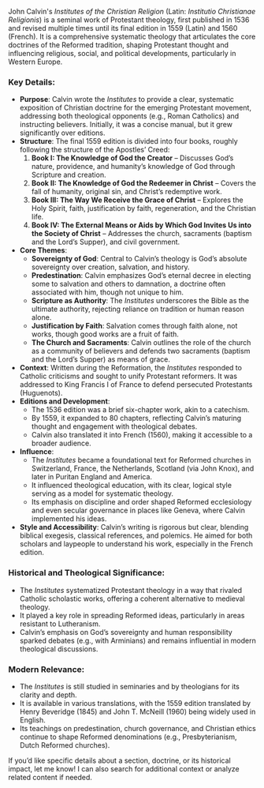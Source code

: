 John Calvin's *Institutes of the Christian Religion* (Latin: *Institutio Christianae Religionis*) is a seminal work of Protestant theology, first published in 1536 and revised multiple times until its final edition in 1559 (Latin) and 1560 (French). It is a comprehensive systematic theology that articulates the core doctrines of the Reformed tradition, shaping Protestant thought and influencing religious, social, and political developments, particularly in Western Europe.

### Key Details:
- **Purpose**: Calvin wrote the *Institutes* to provide a clear, systematic exposition of Christian doctrine for the emerging Protestant movement, addressing both theological opponents (e.g., Roman Catholics) and instructing believers. Initially, it was a concise manual, but it grew significantly over editions.
- **Structure**: The final 1559 edition is divided into four books, roughly following the structure of the Apostles’ Creed:
  1. **Book I: The Knowledge of God the Creator** – Discusses God’s nature, providence, and humanity’s knowledge of God through Scripture and creation.
  2. **Book II: The Knowledge of God the Redeemer in Christ** – Covers the fall of humanity, original sin, and Christ’s redemptive work.
  3. **Book III: The Way We Receive the Grace of Christ** – Explores the Holy Spirit, faith, justification by faith, regeneration, and the Christian life.
  4. **Book IV: The External Means or Aids by Which God Invites Us into the Society of Christ** – Addresses the church, sacraments (baptism and the Lord’s Supper), and civil government.
- **Core Themes**:
  - **Sovereignty of God**: Central to Calvin’s theology is God’s absolute sovereignty over creation, salvation, and history.
  - **Predestination**: Calvin emphasizes God’s eternal decree in electing some to salvation and others to damnation, a doctrine often associated with him, though not unique to him.
  - **Scripture as Authority**: The *Institutes* underscores the Bible as the ultimate authority, rejecting reliance on tradition or human reason alone.
  - **Justification by Faith**: Salvation comes through faith alone, not works, though good works are a fruit of faith.
  - **The Church and Sacraments**: Calvin outlines the role of the church as a community of believers and defends two sacraments (baptism and the Lord’s Supper) as means of grace.
- **Context**: Written during the Reformation, the *Institutes* responded to Catholic criticisms and sought to unify Protestant reformers. It was addressed to King Francis I of France to defend persecuted Protestants (Huguenots).
- **Editions and Development**:
  - The 1536 edition was a brief six-chapter work, akin to a catechism.
  - By 1559, it expanded to 80 chapters, reflecting Calvin’s maturing thought and engagement with theological debates.
  - Calvin also translated it into French (1560), making it accessible to a broader audience.
- **Influence**:
  - The *Institutes* became a foundational text for Reformed churches in Switzerland, France, the Netherlands, Scotland (via John Knox), and later in Puritan England and America.
  - It influenced theological education, with its clear, logical style serving as a model for systematic theology.
  - Its emphasis on discipline and order shaped Reformed ecclesiology and even secular governance in places like Geneva, where Calvin implemented his ideas.
- **Style and Accessibility**: Calvin’s writing is rigorous but clear, blending biblical exegesis, classical references, and polemics. He aimed for both scholars and laypeople to understand his work, especially in the French edition.

### Historical and Theological Significance:
- The *Institutes* systematized Protestant theology in a way that rivaled Catholic scholastic works, offering a coherent alternative to medieval theology.
- It played a key role in spreading Reformed ideas, particularly in areas resistant to Lutheranism.
- Calvin’s emphasis on God’s sovereignty and human responsibility sparked debates (e.g., with Arminians) and remains influential in modern theological discussions.

### Modern Relevance:
- The *Institutes* is still studied in seminaries and by theologians for its clarity and depth.
- It is available in various translations, with the 1559 edition translated by Henry Beveridge (1845) and John T. McNeill (1960) being widely used in English.
- Its teachings on predestination, church governance, and Christian ethics continue to shape Reformed denominations (e.g., Presbyterianism, Dutch Reformed churches).

If you’d like specific details about a section, doctrine, or its historical impact, let me know! I can also search for additional context or analyze related content if needed.
